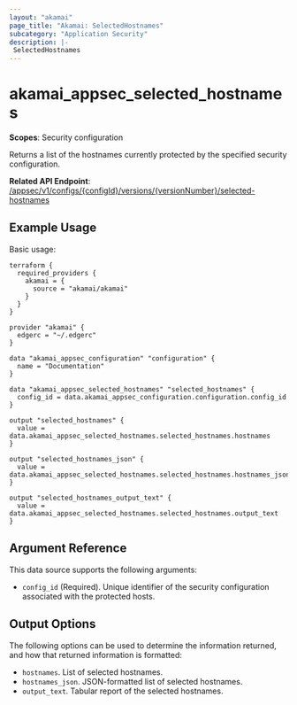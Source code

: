 ```yaml
---
layout: "akamai"
page_title: "Akamai: SelectedHostnames"
subcategory: "Application Security"
description: |-
 SelectedHostnames
---
```


# akamai_appsec_selected_hostnames

**Scopes**: Security configuration

Returns a list of the hostnames currently protected by the specified security configuration.

**Related API Endpoint**: [/appsec/v1/configs/{configId}/versions/{versionNumber}/selected-hostnames](https://techdocs.akamai.com/application-security/reference/get-selected-hostnames)

## Example Usage

Basic usage:

```
terraform {
  required_providers {
    akamai = {
      source = "akamai/akamai"
    }
  }
}

provider "akamai" {
  edgerc = "~/.edgerc"
}

data "akamai_appsec_configuration" "configuration" {
  name = "Documentation"
}

data "akamai_appsec_selected_hostnames" "selected_hostnames" {
  config_id = data.akamai_appsec_configuration.configuration.config_id
}

output "selected_hostnames" {
  value = data.akamai_appsec_selected_hostnames.selected_hostnames.hostnames
}

output "selected_hostnames_json" {
  value = data.akamai_appsec_selected_hostnames.selected_hostnames.hostnames_json
}

output "selected_hostnames_output_text" {
  value = data.akamai_appsec_selected_hostnames.selected_hostnames.output_text
}
```

## Argument Reference

This data source supports the following arguments:

- `config_id` (Required). Unique identifier of the security configuration associated with the protected hosts.

## Output Options

The following options can be used to determine the information returned, and how that returned information is formatted:

- `hostnames`. List of selected hostnames.
- `hostnames_json`. JSON-formatted list of selected hostnames.
- `output_text`. Tabular report of the selected hostnames.